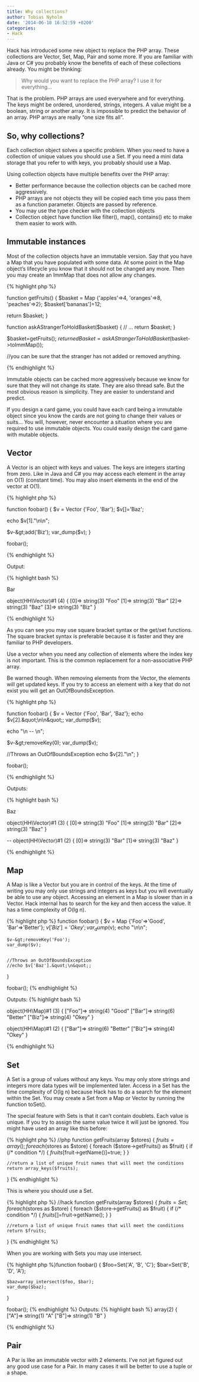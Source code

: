 ```yaml
---
title: Why collections?
author: Tobias Nyholm
date: '2014-06-10 16:52:59 +0200'
categories:
- Hack
---
```


Hack has introduced some new object to replace the PHP array. These collections are Vector, Set, Map, Pair and some more. If you are familiar with Java or C# you probably know the benefits of each of these collections already. You might be thinking:

<blockquote>
Why would you want to replace the PHP array? I use it for everything...
</blockquote>

That is the problem. PHP arrays are used everywhere and for everything. The keys might be ordered, unordered, strings, integers. A value might be a boolean, string or another array. It is impossible to predict the behavior of an array. PHP arrays are really “one size fits all”.

<h2>So, why collections?</h2>

Each collection object solves a specific problem. When you need to have a collection of unique values you should use a Set. If you need a mini data storage that you refer to with keys, you probably should use a Map.


Using collection objects have multiple benefits over the PHP array:

<ul>
<li>Better performance because the collection objects can be cached more aggressively.</li>
<li>PHP arrays are not objects they will be copied each time you pass them as a function parameter. Objects are passed by reference.</li>
<li>You may use the type checker with the collection objects</li>
<li>Collection object have function like filter(), map(), contains() etc to make them easier to work with.</li>
</ul>
<h2>Immutable instances</h2>

Most of the collection objects have an immutable version. Say that you have a Map that you have populated with some data. At some point in the Map object’s lifecycle you know that it should not be changed any more. Then you may create an ImmMap that does not allow any changes.


{% highlight php %}


function getFruits()
{
  $basket = Map {'apples'=&gt;4, 'oranges'=&gt;8, 'peaches'=&gt;2};
  $basket['bananas']=12;


  return $basket;
}


function askAStrangerToHoldBasket($basket)
{
  // ...
  return $basket;
}


$basket=getFruits();
$returnedBasket = askAStrangerToHoldBasket($basket-&gt;toImmMap());


//you can be sure that the stranger has not added or removed anything.


{% endhighlight %}


Immutable objects can be cached more aggressively because we know for sure that they will not change its state. They are also thread safe. But the most obvious reason is simplicity. They are easier to understand and predict.


If you design a card game, you could have each card being a immutable object since you know the cards are not going to change their values or suits… You will, however, never encounter a situation where you are required to use immutable objects. You could easily design the card game with mutable objects.

<h2>Vector</h2>

A Vector is an object with keys and values. The keys are integers starting from zero. Like in Java and C# you may access each element in the array on O(1) (constant time). You may also insert elements in the end of the vector at O(1).


{% highlight php %}


function foobar()
{
  $v = Vector {'Foo', 'Bar'};
  $v[]='Baz';


  echo $v[1].&quot;\n\n&quot;;


  $v-&gt;add('Biz');
  var_dump($v);
}


foobar();


{% endhighlight %}


Output:


{% highlight bash %}


Bar


object(HH\Vector)#1 (4) {
 [0]=&gt;
 string(3) &quot;Foo&quot;
 [1]=&gt;
 string(3) &quot;Bar&quot;
 [2]=&gt;
 string(3) &quot;Baz&quot;
 [3]=&gt;
 string(3) &quot;Biz&quot;
}


{% endhighlight %}


As you can see you may use square bracket syntax or the get/set functions. The square bracket syntax is preferable because it is faster and they are familiar to PHP developers.


Use a vector when you need any collection of elements where the index key is not important. This is the common replacement for a non-associative PHP array.


Be warned though. When removing elements from the Vector, the elements will get updated keys. If you try to access an element with a key that do not exist you will get an OutOfBoundsException.


{% highlight php %}


function foobar()
{
 $v = Vector {'Foo', 'Bar', 'Baz'};
 echo $v[2].&quot;\n\n&quot;;
 var_dump($v);


 echo &quot;\n -- \n&quot;;


 $v-&gt;removeKey(0);
 var_dump($v);


//Throws an OutOfBoundsException
 echo $v[2].&quot;\n&quot;;
}


foobar();


{% endhighlight %}


Outputs:


{% highlight bash %}


Baz


object(HH\Vector)#1 (3) {
[0]=&gt;
 string(3) &quot;Foo&quot;
[1]=&gt;
 string(3) &quot;Bar&quot;
[2]=&gt;
 string(3) &quot;Baz&quot;
}


--
 object(HH\Vector)#1 (2) {
 [0]=&gt;
 string(3) &quot;Bar&quot;
[1]=&gt;
 string(3) &quot;Baz&quot;
}


{% endhighlight %}

<h2>Map</h2>

A Map is like a Vector but you are in control of the keys. At the time of writing you may only use strings and integers as keys but you will eventually be able to use any object. Accessing an element in a Map is slower than in a Vector. Hack internal has to search for the key and then access the value. It has a time complexity of O(lg n).


{% highlight php %}
function foobar()
{
    $v = Map {'Foo'=&gt;'Good', 'Bar'=&gt;'Better'};
    $v['Biz'] = 'Okey';
    var_dump($v);
    echo &quot;\n\n&quot;;


    $v-&gt;removeKey('Foo');
    var_dump($v);


    //Throws an OutOfBoundsException
    //echo $v['Baz'].&quot;\n&quot;;
}


foobar();
{% endhighlight %}


Outputs:
{% highlight bash %}


object(HH\Map)#1 (3) {
[&quot;Foo&quot;]=&gt;
  string(4) &quot;Good&quot;
[&quot;Bar&quot;]=&gt;
  string(6) &quot;Better&quot;
[&quot;Biz&quot;]=&gt;
  string(4) &quot;Okey&quot;
}


object(HH\Map)#1 (2) {
[&quot;Bar&quot;]=&gt;
  string(6) &quot;Better&quot;
[&quot;Biz&quot;]=&gt;
  string(4) &quot;Okey&quot;
}


{% endhighlight %}

<h2>Set</h2>

A Set is a group of values without any keys. You may only store strings and integers more data types will be implemented later. Access in a Set has the time complexity of O(lg n) because Hack has to do a search for the element within the Set. You may create a Set from a Map or Vector by running the function toSet().


The special feature with Sets is that it can’t contain doublets. Each value is unique. If you try to assign the same value twice it will just be ignored.
 You might have used an array like this before:


{% highlight php %}
//php
function getFruits(array $stores)
{
    $fruits=array();
    foreach ($stores as $store) {
      foreach ($store-&gt;getFruits() as $fruit) {
        if (/* condition */) {
            $fruits[$fruit-&gt;getName()]=true;
        }
    }


    //return a list of unique fruit names that will meet the conditions
    return array_keys($fruits);
}
{% endhighlight %}


This is where you should use a Set.


{% highlight php %}
//hack
function getFruits(array $stores)
{
    $fruits=Set{};
    foreach ($stores as $store) {
      foreach ($store-&gt;getFruits() as $fruit) {
        if (/* condition */) {
            $fruits[]=$fruit-&gt;getName();
        }
    }


    //return a list of unique fruit names that will meet the conditions
    return $fruits;
}
{% endhighlight %}


When you are working with Sets you may use intersect.


{% highlight php %}function foobar()
{
    $foo=Set{'A', 'B', 'C'};
    $bar=Set{'B', 'D', 'A'};


    $baz=array_intersect($foo, $bar);
    var_dump($baz);
}


foobar();
{% endhighlight %}
Outputs:
{% highlight bash %}
array(2) {
    [&quot;A&quot;]=&gt;
  string(1) &quot;A&quot;
    [&quot;B&quot;]=&gt;
  string(1) &quot;B&quot;
}


{% endhighlight %}

<h2>Pair</h2>

A Par is like an immutable vector with 2 elements. I’ve not jet figured out any good use case for a Pair. In many cases it will be better to use a tuple or a shape.

